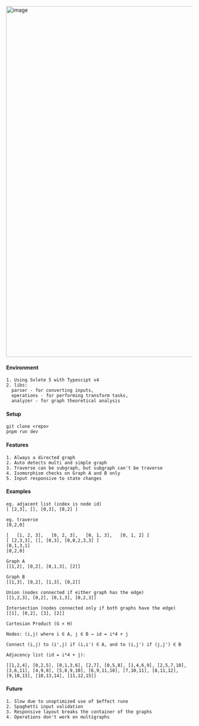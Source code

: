 <img width="1919" height="944" alt="image" src="https://github.com/user-attachments/assets/e2275414-30d3-43d3-b980-268067b41a4a" />

#### Environment
```
1. Using Svlete 5 with Typescipt v4
2. libs:
  parser - for converting inputs,
  operations - for performing transform tasks,
  analyzer - for graph theoretical analysis
```

#### Setup 
```
git clone <repo>
pnpm run dev
```

#### Features
```
1. Always a directed graph
2. Auto detects multi and simple graph
3. Traverse can be subgraph, but subgraph can't be traverse
4. Isomorphism checks on Graph A and B only
5. Input responsive to state changes
```

#### Examples
```
eg. adjacent list (index is node id)
[ [2,3], [], [0,3], [0,2] ]

eg. traverse
[0,2,0]
```

```
[   [1, 2, 3],   [0, 2, 3],   [0, 1, 3],   [0, 1, 2] ]
[ [2,3,3], [], [0,3], [0,0,2,3,3] ]
[0,1,3,1]
[0,2,0]
```

```
Graph A
[[1,2], [0,2], [0,1,3], [2]]

Graph B
[[1,3], [0,2], [1,3], [0,2]]

Union (nodes connected if either graph has the edge)
[[1,2,3], [0,2], [0,1,3], [0,2,3]]

Intersection (nodes connected only if both graphs have the edge)
[[1], [0,2], [3], [2]]

Cartesian Product (G × H)

Nodes: (i,j) where i ∈ A, j ∈ B → id = i*4 + j

Connect (i,j) to (i',j) if (i,i') ∈ A, and to (i,j') if (j,j') ∈ B

Adjacency list (id = i*4 + j):

[[1,2,4], [0,2,5], [0,1,3,6], [2,7], [0,5,8], [1,4,6,9], [2,5,7,10], [3,6,11], [4,9,8], [5,8,9,10], [6,9,11,10], [7,10,11], [8,11,12], [9,10,13], [10,13,14], [11,12,15]]
```

#### Future
```
1. Slow due to unoptimized use of $effect rune
2. Spaghetti input validation
3. Responsive layout breaks the container of the graphs
4. Operations don't work on multigraphs
```
